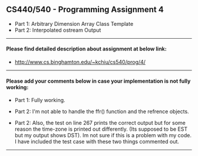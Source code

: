 ## CS440/540 - Programming Assignment 4

* Part 1: Arbitrary Dimension Array Class Template
* Part 2: Interpolated ostream Output

-----------------------------------------------------------------------------------------

#### Please find detailed description about assignment at below link:

* http://www.cs.binghamton.edu/~kchiu/cs540/prog/4/

-----------------------------------------------------------------------------------------

#### Please add your comments below in case your implementation is not fully working:

* Part 1: Fully working. 
* Part 2: I'm not able to handle the ffr() function and the refrence objects.

* Part 2: Also, the test on line 267 prints the correct output but for some reason the
          time-zone is printed out differently. 
          (Its supposed to be EST but my output shows DST).
          Im not sure if this is a problem with my code.
          I have included the test case with these two things commented out.

-----------------------------------------------------------------------------------------
